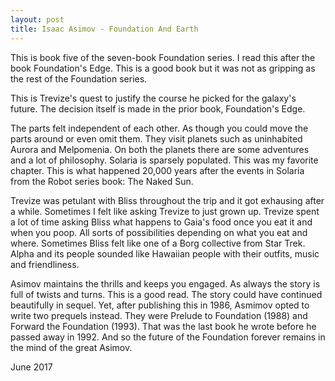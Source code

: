 ```yaml
---
layout: post
title: Isaac Asimov - Foundation And Earth
---
```

This is book five of the seven-book Foundation series. I read this after the book Foundation's Edge. This is a good book but it was not as gripping as the rest of the Foundation series.

This is Trevize's quest to justify the course he picked for the galaxy's future. The decision itself is made in the prior book, Foundation's Edge.

The parts felt independent of each other. As though you could move the parts around or even omit them. They visit planets such as uninhabited Aurora and Melpomenia. On both the planets there are some adventures and a lot of philosophy. Solaria is sparsely populated. This was my favorite chapter. This is what happened 20,000 years after the events in Solaria from the Robot series book: The Naked Sun.

Trevize was petulant with Bliss throughout the trip and it got exhausing after a while. Sometimes I felt like asking Trevize to just grown up. Trevize spent a lot of time asking Bliss what happens to Gaia's food once you eat it and when you poop. All sorts of possibilities depending on what you eat and where. Sometimes Bliss felt like one of a Borg collective from Star Trek. Alpha and its people sounded like Hawaiian people with their outfits, music and friendliness.

Asimov maintains the thrills and keeps you engaged. As always the story is full of twists and turns. This is a good read. The story could have continued beautifully in sequel. Yet, after publishing this in 1986, Asmimov opted to write two prequels instead. They were Prelude to Foundation (1988) and Forward the Foundation (1993). That was the last book he wrote before he passed away in 1992. And so the future of the Foundation forever remains in the mind of the great Asimov.

June 2017
